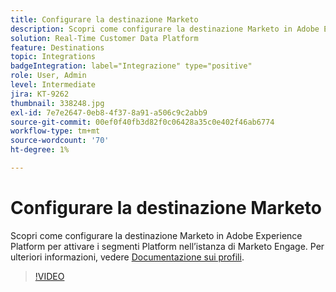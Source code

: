 ```yaml
---
title: Configurare la destinazione Marketo
description: Scopri come configurare la destinazione Marketo in Adobe Experience Platform per attivare i segmenti Platform nell’istanza di Marketo Engage.
solution: Real-Time Customer Data Platform
feature: Destinations
topic: Integrations
badgeIntegration: label="Integrazione" type="positive"
role: User, Admin
level: Intermediate
jira: KT-9262
thumbnail: 338248.jpg
exl-id: 7e7e2647-0eb8-4f37-8a91-a506c9c2abb9
source-git-commit: 00ef0f40fb3d82f0c06428a35c0e402f46ab6774
workflow-type: tm+mt
source-wordcount: '70'
ht-degree: 1%

---
```


# Configurare la destinazione Marketo

Scopri come configurare la destinazione Marketo in Adobe Experience Platform per attivare i segmenti Platform nell’istanza di Marketo Engage. Per ulteriori informazioni, vedere [Documentazione sui profili](https://experienceleague.adobe.com/docs/experience-platform/rtcdp/profile/profile-browse.html).

>[!VIDEO](https://video.tv.adobe.com/v/338248?learn=on)

